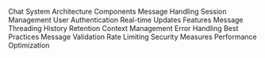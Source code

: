 
Chat System Architecture
Components
Message Handling
Session Management
User Authentication
Real-time Updates
Features
Message Threading
History Retention
Context Management
Error Handling
Best Practices
Message Validation
Rate Limiting
Security Measures
Performance Optimization
